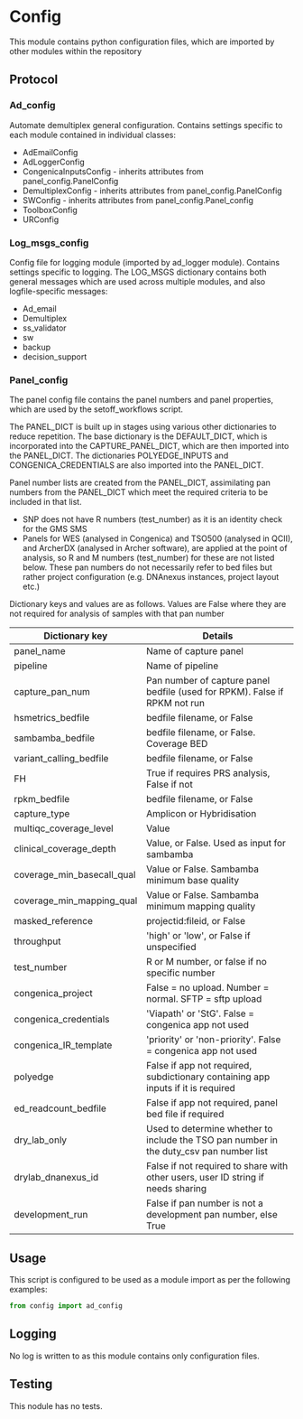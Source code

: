 # Config

This module contains python configuration files, which are imported by other modules within the repository

## Protocol

### Ad_config

Automate demultiplex general configuration. Contains settings specific to each module contained in individual classes:
- AdEmailConfig
- AdLoggerConfig
- CongenicaInputsConfig - inherits attributes from panel_config.PanelConfig
- DemultiplexConfig - inherits attributes from panel_config.PanelConfig
- SWConfig - inherits attributes from panel_config.Panel_config
- ToolboxConfig
- URConfig

### Log_msgs_config

Config file for logging module (imported by ad_logger module). Contains settings specific to logging. The LOG_MSGS
dictionary contains both general messages which are used across multiple modules, and
also logfile-specific messages:
- Ad_email
- Demultiplex
- ss_validator
- sw
- backup
- decision_support

### Panel_config

The panel config file contains the panel numbers and panel properties, which
are used by the setoff_workflows script.

The PANEL_DICT is built up in stages using various other dictionaries to reduce
repetition. The base dictionary is the DEFAULT_DICT, which is incorporated into
the CAPTURE_PANEL_DICT, which are then imported into the PANEL_DICT. The
dictionaries POLYEDGE_INPUTS and CONGENICA_CREDENTIALS are also imported into
the PANEL_DICT.

Panel number lists are created from the PANEL_DICT, assimilating pan numbers
from the PANEL_DICT which meet the required criteria to be included in that list.

- SNP does not have R numbers (test_number) as it is an identity check for the
    GMS SMS
- Panels for WES (analysed in Congenica) and TSO500 (analysed in QCII),
    and ArcherDX (analysed in Archer software), are applied at the point of
    analysis, so R and M numbers (test_number) for these are not listed below.
    These pan numbers do not necessarily refer to bed files but rather project
    configuration (e.g. DNAnexus instances, project layout etc.)

Dictionary keys and values are as follows. Values are False where they are not required
for analysis of samples with that pan number

| Dictionary key | Details |
|----------------|----------|
| panel_name    | Name of capture panel |
| pipeline   |  Name of pipeline |
| capture_pan_num | Pan number of capture panel bedfile (used for RPKM). False if RPKM not run |
| hsmetrics_bedfile | bedfile filename, or False |
| sambamba_bedfile | bedfile filename, or False. Coverage BED |
| variant_calling_bedfile | bedfile filename, or False |
| FH  | True if requires PRS analysis, False if not |
| rpkm_bedfile | bedfile filename, or False |
| capture_type | Amplicon or Hybridisation |
| multiqc_coverage_level | Value |
| clinical_coverage_depth | Value, or False. Used as input for sambamba |
| coverage_min_basecall_qual | Value or False. Sambamba minimum base quality |
| coverage_min_mapping_qual | Value or False. Sambamba minimum mapping quality |
| masked_reference | projectid:fileid, or False |
| throughput | 'high' or 'low', or False if unspecified |
| test_number | R or M number, or false if no specific number |
| congenica_project | False = no upload. Number = normal. SFTP = sftp upload |
| congenica_credentials | 'Viapath' or 'StG'. False = congenica app not used |
| congenica_IR_template | 'priority' or 'non-priority'. False = congenica app not used |
| polyedge | False if app not required, subdictionary containing app inputs if it is required |
| ed_readcount_bedfile | False if app not required, panel bed file if required |
| dry_lab_only | Used to determine whether to include the TSO pan number in the duty_csv pan number list |
| drylab_dnanexus_id | False if not required to share with other users, user ID string if needs sharing |
| development_run | False if pan number is not a development pan number, else True |

## Usage

This script is configured to be used as a module import as per the following examples:
```python
from config import ad_config
```

## Logging

No log is written to as this module contains only configuration files.

## Testing

This nodule has no tests.
